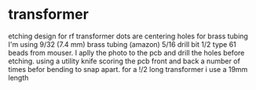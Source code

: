 # transformer
etching design for rf transformer
dots are centering holes for brass tubing 
I'm using 9/32 (7.4 mm) brass tubing (amazon)
5/16 drill bit 
1/2 type 61 beads from mouser.
I aplly the photo to the pcb and drill the holes before etching.
using a utility knife scoring the pcb front and back a number of times befor bending to snap apart. 
for a !/2 long transformer i use a 19mm length 
